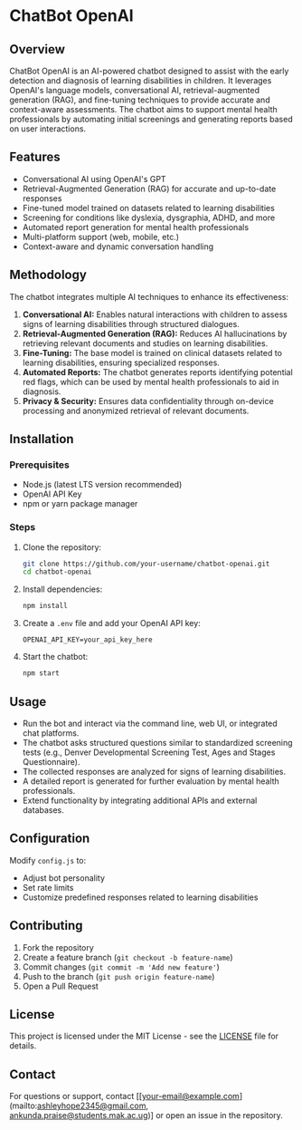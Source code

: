 # ChatBot OpenAI

## Overview

ChatBot OpenAI is an AI-powered chatbot designed to assist with the early detection and diagnosis of learning disabilities in children. It leverages OpenAI's language models, conversational AI, retrieval-augmented generation (RAG), and fine-tuning techniques to provide accurate and context-aware assessments. The chatbot aims to support mental health professionals by automating initial screenings and generating reports based on user interactions.

## Features

- Conversational AI using OpenAI's GPT
- Retrieval-Augmented Generation (RAG) for accurate and up-to-date responses
- Fine-tuned model trained on datasets related to learning disabilities
- Screening for conditions like dyslexia, dysgraphia, ADHD, and more
- Automated report generation for mental health professionals
- Multi-platform support (web, mobile, etc.)
- Context-aware and dynamic conversation handling

## Methodology

The chatbot integrates multiple AI techniques to enhance its effectiveness:

1. **Conversational AI:** Enables natural interactions with children to assess signs of learning disabilities through structured dialogues.
2. **Retrieval-Augmented Generation (RAG):** Reduces AI hallucinations by retrieving relevant documents and studies on learning disabilities.
3. **Fine-Tuning:** The base model is trained on clinical datasets related to learning disabilities, ensuring specialized responses.
4. **Automated Reports:** The chatbot generates reports identifying potential red flags, which can be used by mental health professionals to aid in diagnosis.
5. **Privacy & Security:** Ensures data confidentiality through on-device processing and anonymized retrieval of relevant documents.

## Installation

### Prerequisites

- Node.js (latest LTS version recommended)
- OpenAI API Key
- npm or yarn package manager

### Steps

1. Clone the repository:
   ```sh
   git clone https://github.com/your-username/chatbot-openai.git
   cd chatbot-openai
   ```
2. Install dependencies:
   ```sh
   npm install
   ```
3. Create a `.env` file and add your OpenAI API key:
   ```env
   OPENAI_API_KEY=your_api_key_here
   ```
4. Start the chatbot:
   ```sh
   npm start
   ```

## Usage

- Run the bot and interact via the command line, web UI, or integrated chat platforms.
- The chatbot asks structured questions similar to standardized screening tests (e.g., Denver Developmental Screening Test, Ages and Stages Questionnaire).
- The collected responses are analyzed for signs of learning disabilities.
- A detailed report is generated for further evaluation by mental health professionals.
- Extend functionality by integrating additional APIs and external databases.

## Configuration

Modify `config.js` to:

- Adjust bot personality
- Set rate limits
- Customize predefined responses related to learning disabilities

## Contributing

1. Fork the repository
2. Create a feature branch (`git checkout -b feature-name`)
3. Commit changes (`git commit -m 'Add new feature'`)
4. Push to the branch (`git push origin feature-name`)
5. Open a Pull Request

## License

This project is licensed under the MIT License - see the [LICENSE](LICENSE) file for details.

## Contact

For questions or support, contact [[your-email@example.com](mailto:ashleyhope2345@gmail.com, ankunda.praise@students.mak.ac.ug)] or open an issue in the repository.

